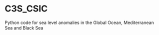 # C3S_CSIC
Python code for sea level anomalies in the Global Ocean, Mediterranean Sea and Black Sea

